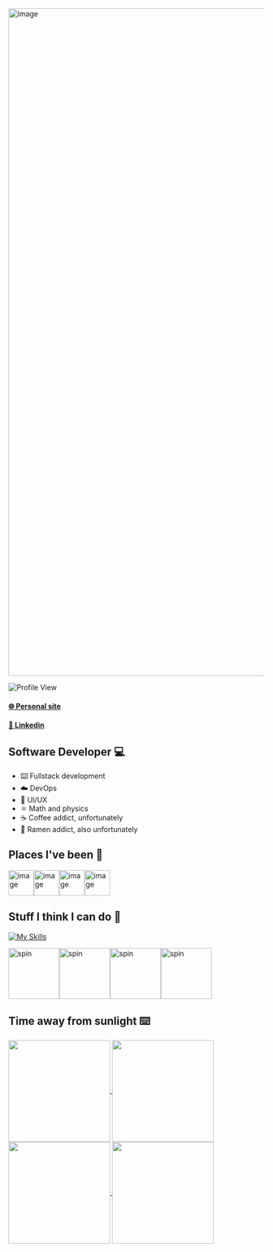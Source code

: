 <img width="1312" alt="image" src="https://github.com/jeremu2907/jeremu2907/assets/89870941/a6a2a15d-fce5-4b7a-9556-7e231485a955">

![Profile View](https://komarev.com/ghpvc/?username=jeremu2907&style=flat-square)
#### [🌐 Personal site](https://jeremynguyen.dev)
#### [👥 Linkedin](https://www.linkedin.com/in/jeremu2907/)

## Software Developer 💻
- ⌨️ Fullstack development
- ☁️ DevOps
- 🎨 UI/UX
- ⚛ Math and physics
- ☕️ Coffee addict, unfortunately
- 🍜 Ramen addict, also unfortunately

## Places I've been 💼
<a href="https://www.l3harris.com/"><img height=50 alt="image" src="https://github.com/jeremu2907/jeremu2907/assets/89870941/888b8257-8475-448e-853d-25dbb352206a"></a><a href="https://nsin.mil/x-force/"><img height=50 alt="image" src="https://github.com/jeremu2907/jeremu2907/assets/89870941/d8ff57e6-3346-4f98-a3bc-ba416cce6ef1"></a><a href="https://www.army.mil/"><img height=50 alt="image" src="https://github.com/jeremu2907/jeremu2907/assets/89870941/1fff270b-f5cc-4e78-abce-9c23a082fc56"></a><a href="https://info.pplldr.com/"><img height=50 alt="image" src="https://github.com/jeremu2907/jeremu2907/assets/89870941/f26ee091-3c8b-4e6c-b04d-c8010c7f7fdc"></a>

## Stuff I think I can do 🤙
[![My Skills](https://skillicons.dev/icons?i=aws,azure,bash,c,cloudflare,cpp,css,docker,django,express,fastapi,figma,gcp,git,github,html,java,javascript,linux,markdown,mongodb,mysql,nginx,nodejs,postgres,python,react,solidity,supabase,typescript&perline=10&theme=light)](https://skillicons.dev)

<img height=100 src="https://media.tenor.com/7lHdnabfyTQAAAAi/herta-kurukuru.gif" alt="spin" /><img height=100 src="https://media.tenor.com/hjK_rr07eLsAAAAi/bocchi-the-rock-ijichi-nijika.gif" alt="spin" /><img height=100 src="https://media.tenor.com/7lirhLLRJWAAAAAi/ai-hoshino-ai-dance.gif" alt="spin" /><img height=100 src="https://media.tenor.com/1cUMUU2xtgcAAAAi/padoru.gif" alt="spin" />

## Time away from sunlight ⌨️
<a href="https://git.io/streak-stats">
  <img height=200 align="center" src="https://github-readme-streak-stats.herokuapp.com?user=jeremu2907&theme=java-dark&hide_border=true&mode=weekly&background=041119&currStreakNum=DDDDDD&sideNums=DDDDDD&dates=DDDDDD&ring=00C9FF&sideLabels=DD5B01&currStreakLabel=DD5B01&stroke=DD5B01&fire=DDC900" />
</a>

<a href="https://github.com/anuraghazra/github-readme-stats">
  <img height=200 align="center" src="https://github-stats.agentbot.xyz/api/top-langs/?username=jeremu2907&theme=codeSTACKr&layout=donut" />
</a>

<a href="https://github.com/anuraghazra/github-readme-stats">
  <img height=200 align="center" src="https://github-readme-stats.vercel.app/api/wakatime?username=jeremu2907&theme=codeSTACKr&langs_count=6" />
</a>

<a href="https://github.com/anuraghazra/github-readme-stats">
  <img height=200 align="center" src="https://github-readme-stats.vercel.app/api?username=jeremu2907&bg_color=041119&text_color=ccc&title_color=00C9FF&hide_border=true&hide_rank=true" />
</a>
